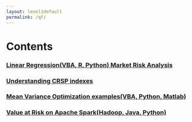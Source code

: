 ```yaml
---
layout: level1default 
permalink: /qf/
---
```


# Contents
<h3><a href="{{ base_url }}/modeling-analysis/linear-regression/">Linear Regression(VBA, R, Python) Market Risk Analysis</a></h3>

<h3><a href="{{ base_url }}/modeling-analysis/crsp-index/">Understanding CRSP indexes</a></h3>
<h3><a href="{{ base_url }}/modeling-analysis/mvo/">Mean Variance Optimization examples(VBA, Python, Matlab)</a></h3>
<!--
<h3><a href="{{ base_url }}/modeling-analysis/factor-model-1/">Factor Model 1</a></h3>
-->
<h3><a href="{{ base_url }}/bigdata/spark-var/">Value at Risk on Apache Spark(Hadoop, Java, Python)</a></h3>